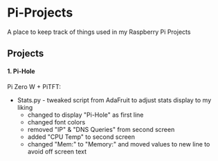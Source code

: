 # Pi-Projects

A place to keep track of things used in my Raspberry Pi Projects

## Projects

#### 1. Pi-Hole
Pi Zero W + PiTFT:

* Stats.py - tweaked script from AdaFruit to adjust stats display to my liking
  - changed to display "Pi-Hole" as first line
  - changed font colors
  - removed "IP" & "DNS Queries" from second screen 
  - added "CPU Temp" to second screen
  - changed "Mem:" to "Memory:" and moved values to new line to avoid off screen text
